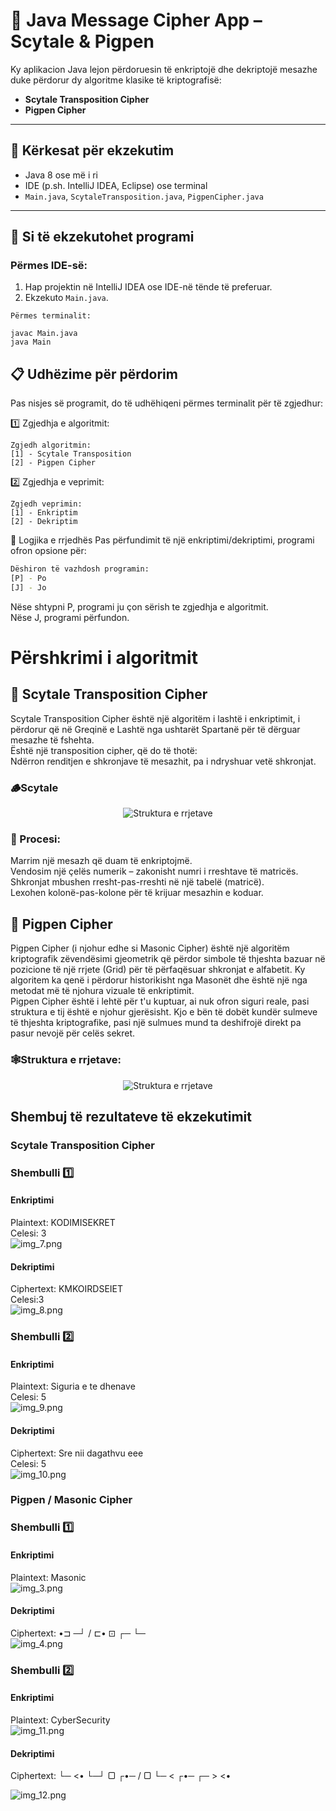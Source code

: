 # 🔐 Java Message Cipher App – Scytale & Pigpen

Ky aplikacion Java lejon përdoruesin të enkriptojë dhe dekriptojë mesazhe duke përdorur dy algoritme klasike të kriptografisë:

- **Scytale Transposition Cipher**
- **Pigpen Cipher**

---

## 🧰 Kërkesat për ekzekutim

- Java 8 ose më i ri
- IDE (p.sh. IntelliJ IDEA, Eclipse) ose terminal
- `Main.java`, `ScytaleTransposition.java`, `PigpenCipher.java`

---

## 🚀 Si të ekzekutohet programi

### Përmes IDE-së:
1. Hap projektin në IntelliJ IDEA ose IDE-në tënde të preferuar.
2. Ekzekuto `Main.java`.

 ```
 Përmes terminalit:

javac Main.java
java Main
 ```
## 📋 Udhëzime për përdorim
Pas nisjes së programit, do të udhëhiqeni përmes terminalit për të zgjedhur:
  
 
1️⃣ Zgjedhja e algoritmit:
```
Zgjedh algoritmin:
[1] - Scytale Transposition
[2] - Pigpen Cipher    
 ```

2️⃣ Zgjedhja e veprimit:
```
Zgjedh veprimin:
[1] - Enkriptim
[2] - Dekriptim
```

🔄 Logjika e rrjedhës
Pas përfundimit të një enkriptimi/dekriptimi, programi ofron opsione për:
```bash
Dëshiron të vazhdosh programin:
[P] - Po
[J] - Jo
```
Nëse shtypni P, programi ju çon sërish te zgjedhja e algoritmit. \
Nëse J, programi përfundon.


# Përshkrimi i algoritmit
## 🔁 Scytale Transposition Cipher
Scytale Transposition Cipher është një algoritëm i lashtë i enkriptimit, i përdorur që në Greqinë e Lashtë nga ushtarët Spartanë për të dërguar mesazhe të fshehta.\
Është një transposition cipher, që do të thotë:\
Ndërron renditjen e shkronjave të mesazhit, pa i ndryshuar vetë shkronjat.
### 🪵Scytale 

<p align="center">
  <img src="img_6.png" alt="Struktura e rrjetave" /> 

</p>

### 🔐 Procesi:
Marrim një mesazh që duam të enkriptojmë.\
Vendosim një çelës numerik – zakonisht numri i rreshtave të matricës.\
Shkronjat mbushen rresht-pas-rreshti në një tabelë (matricë).\
Lexohen kolonë-pas-kolone për të krijuar mesazhin e koduar.
## 🧷 Pigpen Cipher
Pigpen Cipher (i njohur edhe si Masonic Cipher) është një algoritëm
kriptografik zëvendësimi gjeometrik që përdor simbole të thjeshta bazuar 
në pozicione të një rrjete (Grid) për të përfaqësuar shkronjat e alfabetit. 
Ky algoritem ka qenë i përdorur historikisht nga Masonët dhe është një nga metodat 
më të njohura vizuale të enkriptimit.\
Pigpen Cipher është i lehtë për t'u kuptuar, ai nuk ofron siguri reale, 
pasi struktura e tij është e njohur gjerësisht. Kjo e bën të dobët kundër 
sulmeve të thjeshta kriptografike, pasi një sulmues mund ta deshifrojë direkt 
pa pasur nevojë për celës sekret.

### 🕸️Struktura e rrjetave:
<p align="center">
  <img src="img_2.png" alt="Struktura e rrjetave" />
</p>
 
## Shembuj të rezultateve të ekzekutimit
### Scytale Transposition Cipher
### Shembulli 1️⃣
#### Enkriptimi
Plaintext: KODIMISEKRET \
Celesi: 3 \
![img_7.png](img_7.png)
#### Dekriptimi
Ciphertext: KMKOIRDSEIET \
Celesi:3 \
![img_8.png](img_8.png)
### Shembulli 2️⃣
#### Enkriptimi
Plaintext: Siguria e te dhenave \
Celesi: 5 \
![img_9.png](img_9.png)
#### Dekriptimi
Ciphertext: Sre nii dagathvu eee \
Celesi: 5 \
![img_10.png](img_10.png)
### Pigpen / Masonic Cipher
### Shembulli 1️⃣ 
#### Enkriptimi   
Plaintext: Masonic \
![img_3.png](img_3.png)
#### Dekriptimi
Ciphertext: •⊐ ─┘ \/ ⊏• ⊡ ┌─ └─  \
![img_4.png](img_4.png)
### Shembulli 2️⃣
#### Enkriptimi
Plaintext: CyberSecurity \
![img_11.png](img_11.png)
#### Dekriptimi
Ciphertext: └─ <• └─┘ ▢ ┌•─ \/ ▢ └─ < ┌•─ ┌─ > <•   

![img_12.png](img_12.png)